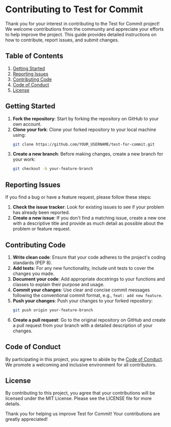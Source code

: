 # Contributing to Test for Commit

Thank you for your interest in contributing to the Test for Commit project! We welcome contributions from the community and appreciate your efforts to help improve the project. This guide provides detailed instructions on how to contribute, report issues, and submit changes.

## Table of Contents

1. [Getting Started](#getting-started)
2. [Reporting Issues](#reporting-issues)
3. [Contributing Code](#contributing-code)
4. [Code of Conduct](#code-of-conduct)
5. [License](#license)

## Getting Started

1. **Fork the repository**: Start by forking the repository on GitHub to your own account.
2. **Clone your fork**: Clone your forked repository to your local machine using:
   ```bash
   git clone https://github.com/YOUR_USERNAME/test-for-commit.git
   ```
3. **Create a new branch**: Before making changes, create a new branch for your work:
   ```bash
   git checkout -b your-feature-branch
   ```

## Reporting Issues

If you find a bug or have a feature request, please follow these steps:
1. **Check the issue tracker**: Look for existing issues to see if your problem has already been reported.
2. **Create a new issue**: If you don't find a matching issue, create a new one with a descriptive title and provide as much detail as possible about the problem or feature request.

## Contributing Code

1. **Write clean code**: Ensure that your code adheres to the project's coding standards (PEP 8).
2. **Add tests**: For any new functionality, include unit tests to cover the changes you made.
3. **Document your code**: Add appropriate docstrings to your functions and classes to explain their purpose and usage.
4. **Commit your changes**: Use clear and concise commit messages following the conventional commit format, e.g., `feat: add new feature`.
5. **Push your changes**: Push your changes to your forked repository:
   ```bash
   git push origin your-feature-branch
   ```
6. **Create a pull request**: Go to the original repository on GitHub and create a pull request from your branch with a detailed description of your changes.

## Code of Conduct

By participating in this project, you agree to abide by the [Code of Conduct](CODE_OF_CONDUCT.md). We promote a welcoming and inclusive environment for all contributors.

## License

By contributing to this project, you agree that your contributions will be licensed under the MIT License. Please see the LICENSE file for more details.

Thank you for helping us improve Test for Commit! Your contributions are greatly appreciated!